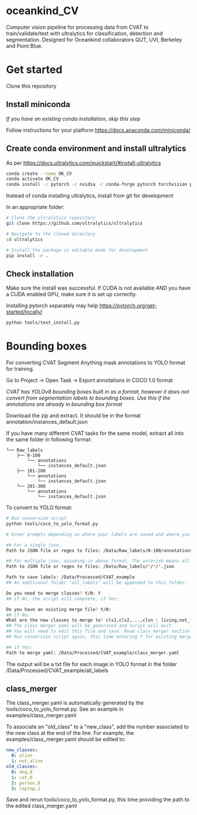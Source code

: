 # oceankind_CV
Computer vision pipeline for processing data from CVAT to train/validate/test with ultralytics for classification, detection and segmentation. Designed for Oceankind collaborators QUT, UVI, Berkeley and Point Blue. 

# Get started

Clone this repository 

## Install miniconda
*If you have an existing conda installation, skip this step*

Follow instructions for your platform https://docs.anaconda.com/miniconda/

## Create conda environment and install ultralytics
As per https://docs.ultralytics.com/quickstart/#install-ultralytics 

```bash
conda create --name OK_CV 
conda activate OK_CV
conda install -c pytorch -c nvidia -c conda-forge pytorch torchvision pytorch-cuda=11.8
```

Instead of conda installing ultralytics, install from git for development

In an appropriate folder: 
```bash
# Clone the ultralytics repository
git clone https://github.com/ultralytics/ultralytics

# Navigate to the cloned directory
cd ultralytics

# Install the package in editable mode for development
pip install -e .
```

## Check installation
Make sure the install was successful. If CUDA is not available AND you have a CUDA enabled GPU, make sure it is set up correctly. 

Installing pytorch separately may help https://pytorch.org/get-started/locally/ 

```bash
python tools/test_install.py
```

# Bounding boxes
For converting CVAT Segment Anything mask annotations to YOLO format for training.

Go to Project -> Open Task -> Export annotations in COCO 1.0 format

*CVAT has YOLOv8 bounding boxes built in as a format, however it does not convert from segmentation labels to bounding boxes. Use this if the annotations are already in bounding box format*

Download the zip and extract. It should be in the format annotation/instances_default.json

If you have many different CVAT tasks for the same model, extract all into the same folder in following format:
```
└── Raw_labels
    ├── 0-100
        └── annotations
            └── instances_default.json
    ├── 101-200
        └── annotations
            └── instances_default.json
    └── 201-300
        └── annotations
            └── instances_default.json          
```

To convert to YOLO format:

```bash
# Run conversion script
python tools/coco_to_yolo_format.py

# Enter prompts depending on where your labels are saved and where you would like the output. Examples:

## For a single json.
Path to JSON file or regex to files: /Data/Raw_labels/0-100/annotations/instances_default.json 

## For multiple json, assuming in above format. The asterisk means all files in folder.
Path to JSON file or regex to files: /Data/Raw_labels/*/*/*.json 

Path to save labels: /Data/Processed/CVAT_example
## An additional folder "all_labels" will be appended to this folder.

Do you need to merge classes? Y/N: Y
## if No, the script will complete, if Yes:

Do you have an existing merge file? Y/N:
## if No:
What are the new classes to merge to? cls1,cls2,...,clsn : living,not_living
## The class merger yaml will be generated and script will exit.
## You will need to edit this file and save. Read class_merger section for more information.
## Run conversion script again, this time entering Y for existing merge file. 

## if Yes:
Path to merge yaml: /Data/Processed/CVAT_example/class_merger.yaml
```
The output will be a txt file for each image in YOLO format in the folder /Data/Processed/CVAT_example/all_labels


## class_merger
The class_merger.yaml is automatically generated by the tools/coco_to_yolo_format.py. See an example in examples/class_merger.yaml

To associate an "old_class" to a "new_class", add the number associated to the new class at the end of the line. For example, the examples/class_merger.yaml should be edited to:

```yaml
new_classes:
  0: alive
  1: not_alive
old_classes:
  0: dog,0
  1: cat,0
  2: person,0
  3: laptop,1
```

Save and rerun tools/coco_to_yolo_format.py, this time providing the path to the edited class_merger.yaml

